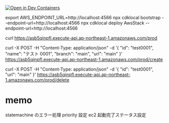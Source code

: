 [![Open in Dev Containers](https://img.shields.io/static/v1?label=Dev%20Containers&message=Open&color=blue&logo=visualstudiocode)](https://vscode.dev/redirect?url=vscode://ms-vscode-remote.remote-containers/cloneInVolume?url=https://github.com/kaito01234/dashboard-backend)

export AWS_ENDPOINT_URL=http://localhost:4566
npx cdklocal bootstrap --endpoint-url=http://localhost:4566
npx cdklocal deploy AwsStack --endpoint-url=http://localhost:4566

curl https://asb5qinpfl.execute-api.ap-northeast-1.amazonaws.com/prod

curl -X POST -H "Content-Type: application/json" -d '{
"id": "test0001",
"name": "テスト 0001",
"branch": "main",
"url": "main"
}' https://asb5qinpfl.execute-api.ap-northeast-1.amazonaws.com/prod/create

curl -X POST -H "Content-Type: application/json" -d '{
"id": "test0001",
"url": "main"
}' https://asb5qinpfl.execute-api.ap-northeast-1.amazonaws.com/prod/delete

# memo

statemachine のエラー処理
priority 設定
ec2 起動完了ステータス設定
